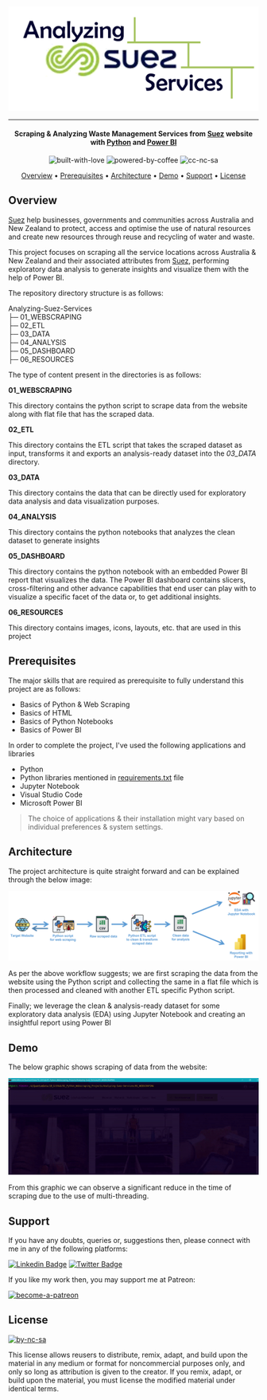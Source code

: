 ![Project Logo][project_logo]

---

<h4 align="center">Scraping & Analyzing Waste Management Services from <a href="https://www.suez.com.au/" target="_blank">Suez</a> website with <a href="https://en.wikipedia.org/wiki/Python_(programming_language)" target="_blank">Python</a> and <a href="https://en.wikipedia.org/wiki/Microsoft_Power_BI" target="_blank">Power BI</a></h4>

<p align='center'>
<img src="https://i.ibb.co/KxfMMsP/built-with-love.png" alt="built-with-love" border="0">
<img src="https://i.ibb.co/MBDK1Pk/powered-by-coffee.png" alt="powered-by-coffee" border="0">
<img src="https://i.ibb.co/CtGqhQH/cc-nc-sa.png" alt="cc-nc-sa" border="0">
</p>

<p align="center">
  <a href="#overview">Overview</a> •
  <a href="#prerequisites">Prerequisites</a> •
  <a href="#architecture">Architecture</a> •
  <a href="#demo">Demo</a> •
  <a href="#support">Support</a> •
  <a href="#license">License</a>
</p>

## Overview

[Suez][website_link] help businesses, governments and communities across Australia and New Zealand to protect, access and optimise the use of natural resources and create new resources through reuse and recycling of water and waste.

This project focuses on scraping all the service locations across Australia & New Zealand and their associated attributes from [Suez][website_link], performing exploratory data analysis to generate insights and visualize them with the help of Power BI.

The repository directory structure is as follows:

Analyzing-Suez-Services<br>
├─ 01_WEBSCRAPING<br>
├─ 02_ETL<br>
├─ 03_DATA<br>
├─ 04_ANALYSIS<br>
├─ 05_DASHBOARD<br>
├─ 06_RESOURCES<br>

The type of content present in the directories is as follows:

**01_WEBSCRAPING**

This directory contains the python script to scrape data from the website along with flat file that has the scraped data.

**02_ETL**

This directory contains the ETL script that takes the scraped dataset as input, transforms it and exports an analysis-ready dataset into the _03_DATA_ directory.

**03_DATA**

This directory contains the data that can be directly used for exploratory data analysis and data visualization purposes.

**04_ANALYSIS**

This directory contains the python notebooks that analyzes the clean dataset to generate insights

**05_DASHBOARD**

This directory contains the python notebook with an embedded Power BI report that visualizes the data. The Power BI dashboard contains slicers, cross-filtering and other advance capabilities that end user can play with to visualize a specific facet of the data or, to get additional insights.

**06_RESOURCES**

This directory contains images, icons, layouts, etc. that are used in this project

## Prerequisites

The major skills that are required as prerequisite to fully understand this project are as follows:

- Basics of Python & Web Scraping
- Basics of HTML
- Basics of Python Notebooks
- Basics of Power BI

In order to complete the project, I've used the following applications and libraries

- Python
- Python libraries mentioned in [requirements.txt][requirements] file
- Jupyter Notebook
- Visual Studio Code
- Microsoft Power BI

> The choice of applications & their installation might vary based on individual preferences & system settings.

## Architecture

The project architecture is quite straight forward and can be explained through the below image:

![Process Architecture][process_workflow]

As per the above workflow suggests; we are first scraping the data from the website using the Python script and collecting the same in a flat file which is then processed and cleaned with another ETL specific Python script.

Finally; we leverage the clean & analysis-ready dataset for some exploratory data analysis (EDA) using Jupyter Notebook and creating an insightful report using Power BI

## Demo

The below graphic shows scraping of data from the website:

![Scraping Graphic][scraping_graphic]

From this graphic we can observe a significant reduce in the time of scraping due to the use of multi-threading.

## Support

If you have any doubts, queries or, suggestions then, please connect with me in any of the following platforms:

[![Linkedin Badge][linkedinbadge]][linkedin] [![Twitter Badge][twitterbadge]][twitter]

If you like my work then, you may support me at Patreon:

<a href="https://www.patreon.com/quantumudit" target="_blank">
<img src="https://i.ibb.co/94bkJwp/become-a-patreon.png" alt="become-a-patreon" border="0" width="170" height="50">
</a>

## License

<a href = 'https://creativecommons.org/licenses/by-nc-sa/4.0/' target="_blank">
    <img src="https://i.ibb.co/mvmWGkm/by-nc-sa.png" alt="by-nc-sa" border="0" width="88" height="31">
</a>

This license allows reusers to distribute, remix, adapt, and build upon the material in any medium or format for noncommercial purposes only, and only so long as attribution is given to the creator. If you remix, adapt, or build upon the material, you must license the modified material under identical terms.

<!-- Image Links -->

[project_logo]: 06_RESOURCES/project_cover_image.png
[process_workflow]: 06_RESOURCES/process_architecture.png
[scraping_graphic]: 06_RESOURCES/scraping_graphic.gif

<!-- External Links -->

[website_link]: https://www.suez.com.au/
[requirements]: ./requirements.txt

<!-- Profile Links -->

[linkedin]: https://www.linkedin.com/in/uditkumarchatterjee/
[twitter]: https://twitter.com/quantumudit

<!-- Shields Profile Links -->

[linkedinbadge]: https://img.shields.io/badge/-uditkumarchatterjee-0e76a8?style=flat&labelColor=0e76a8&logo=linkedin&logoColor=white
[twitterbadge]: https://img.shields.io/badge/-@quantumudit-1ca0f1?style=flat&labelColor=1ca0f1&logo=twitter&logoColor=white&link=https://twitter.com/quantumudit
